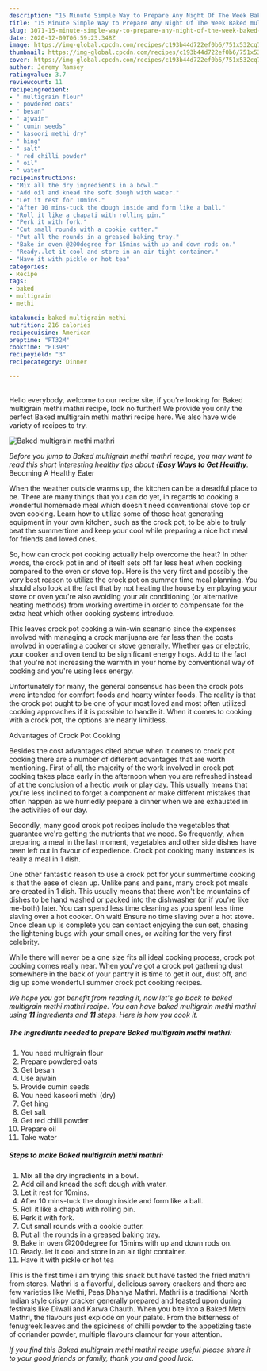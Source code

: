 ```yaml
---
description: "15 Minute Simple Way to Prepare Any Night Of The Week Baked multigrain methi mathri"
title: "15 Minute Simple Way to Prepare Any Night Of The Week Baked multigrain methi mathri"
slug: 3071-15-minute-simple-way-to-prepare-any-night-of-the-week-baked-multigrain-methi-mathri
date: 2020-12-09T06:59:23.348Z
image: https://img-global.cpcdn.com/recipes/c193b44d722ef0b6/751x532cq70/baked-multigrain-methi-mathri-recipe-main-photo.jpg
thumbnail: https://img-global.cpcdn.com/recipes/c193b44d722ef0b6/751x532cq70/baked-multigrain-methi-mathri-recipe-main-photo.jpg
cover: https://img-global.cpcdn.com/recipes/c193b44d722ef0b6/751x532cq70/baked-multigrain-methi-mathri-recipe-main-photo.jpg
author: Jeremy Ramsey
ratingvalue: 3.7
reviewcount: 11
recipeingredient:
- " multigrain flour"
- " powdered oats"
- " besan"
- " ajwain"
- " cumin seeds"
- " kasoori methi dry"
- " hing"
- " salt"
- " red chilli powder"
- " oil"
- " water"
recipeinstructions:
- "Mix all the dry ingredients in a bowl."
- "Add oil and knead the soft dough with water."
- "Let it rest for 10mins."
- "After 10 mins-tuck the dough inside and form like a ball."
- "Roll it like a chapati with rolling pin."
- "Perk it with fork."
- "Cut small rounds with a cookie cutter."
- "Put all the rounds in a greased baking tray."
- "Bake in oven @200degree for 15mins with up and down rods on."
- "Ready..let it cool and store in an air tight container."
- "Have it with pickle or hot tea"
categories:
- Recipe
tags:
- baked
- multigrain
- methi

katakunci: baked multigrain methi 
nutrition: 216 calories
recipecuisine: American
preptime: "PT32M"
cooktime: "PT39M"
recipeyield: "3"
recipecategory: Dinner

---
```

<br>
Hello everybody, welcome to our recipe site, if you're looking for Baked multigrain methi mathri recipe, look no further! We provide you only the perfect Baked multigrain methi mathri recipe here. We also have wide variety of recipes to try.
<br>


![Baked multigrain methi mathri](https://img-global.cpcdn.com/recipes/c193b44d722ef0b6/751x532cq70/baked-multigrain-methi-mathri-recipe-main-photo.jpg)

<i>Before you jump to Baked multigrain methi mathri recipe, you may want to read this short interesting healthy tips about {<strong>Easy Ways to Get Healthy</strong>.</i>
Becoming A Healthy Eater


When the weather outside warms up, the kitchen can be a dreadful place to be. There are many things that you can do yet, in regards to cooking a wonderful homemade meal which doesn't need conventional stove top or oven cooking. Learn how to utilize some of those heat generating equipment in your own kitchen, such as the crock pot, to be able to truly beat the summertime and keep your cool while preparing a nice hot meal for friends and loved ones.

So, how can crock pot cooking actually help overcome the heat? In other words, the crock pot in and of itself sets off far less heat when cooking compared to the oven or stove top. Here is the very first and possibly the very best reason to utilize the crock pot on summer time meal planning. You should also look at the fact that by not heating the house by employing your stove or oven you're also avoiding your air conditioning (or alternative heating methods) from working overtime in order to compensate for the extra heat which other cooking systems introduce.

This leaves crock pot cooking a win-win scenario since the expenses involved with managing a crock marijuana are far less than the costs involved in operating a cooker or stove generally. Whether gas or electric, your cooker and oven tend to be significant energy hogs. Add to the fact that you're not increasing the warmth in your home by conventional way of cooking and you're using less energy.

Unfortunately for many, the general consensus has been the crock pots were intended for comfort foods and hearty winter foods.  The reality is that the crock pot ought to be one of your most loved and most often utilized cooking approaches if it is possible to handle it. When it comes to cooking with a crock pot, the options are nearly limitless.  

Advantages of Crock Pot Cooking

Besides the cost advantages cited above when it comes to crock pot cooking there are a number of different advantages that are worth mentioning. First of all, the majority of the work involved in crock pot cooking takes place early in the afternoon when you are refreshed instead of at the conclusion of a hectic work or play day. This usually means that you're less inclined to forget a component or make different mistakes that often happen as we hurriedly prepare a dinner when we are exhausted in the activities of our day.

Secondly, many good crock pot recipes include the vegetables that guarantee we're getting the nutrients that we need. So frequently, when preparing a meal in the last moment, vegetables and other side dishes have been left out in favour of expedience. Crock pot cooking many instances is really a meal in 1 dish.

One other fantastic reason to use a crock pot for your summertime cooking is that the ease of clean up.  Unlike pans and pans, many crock pot meals are created in 1 dish. This usually means that there won't be mountains of dishes to be hand washed or packed into the dishwasher (or if you're like me-both) later. You can spend less time cleaning as you spent less time slaving over a hot cooker. Oh wait! Ensure no time slaving over a hot stove. Once clean up is complete you can contact enjoying the sun set, chasing the lightening bugs with your small ones, or waiting for the very first celebrity.

While there will never be a one size fits all ideal cooking process, crock pot cooking comes really near. When you've got a crock pot gathering dust somewhere in the back of your pantry it is time to get it out, dust off, and dig up some wonderful summer crock pot cooking recipes.


<i>We hope you got benefit from reading it, now let's go back to baked multigrain methi mathri recipe. You can have baked multigrain methi mathri using <strong>11</strong> ingredients and <strong>11</strong> steps. Here is how you cook it.
</i>

##### The ingredients needed to prepare Baked multigrain methi mathri:

1. You need  multigrain flour
1. Prepare  powdered oats
1. Get  besan
1. Use  ajwain
1. Provide  cumin seeds
1. You need  kasoori methi (dry)
1. Get  hing
1. Get  salt
1. Get  red chilli powder
1. Prepare  oil
1. Take  water


##### Steps to make Baked multigrain methi mathri:

1. Mix all the dry ingredients in a bowl.
1. Add oil and knead the soft dough with water.
1. Let it rest for 10mins.
1. After 10 mins-tuck the dough inside and form like a ball.
1. Roll it like a chapati with rolling pin.
1. Perk it with fork.
1. Cut small rounds with a cookie cutter.
1. Put all the rounds in a greased baking tray.
1. Bake in oven @200degree for 15mins with up and down rods on.
1. Ready..let it cool and store in an air tight container.
1. Have it with pickle or hot tea


This is the first time i am trying this snack but have tasted the fried mathri from stores. Mathri is a flavorful, delicious savory crackers and there are few varieties like Methi, Peas,Dhaniya Mathri. Mathri is a traditional North Indian style crispy cracker generally prepared and feasted upon during festivals like Diwali and Karwa Chauth. When you bite into a Baked Methi Mathri, the flavours just explode on your palate. From the bitterness of fenugreek leaves and the spiciness of chilli powder to the appetizing taste of coriander powder, multiple flavours clamour for your attention. 

<i>If you find this Baked multigrain methi mathri recipe useful please share it to your good friends or family, thank you and good luck.</i>
